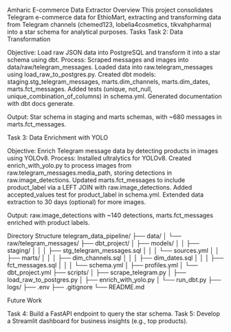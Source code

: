 Amharic E-commerce Data Extractor
Overview
This project consolidates Telegram e-commerce data for EthioMart, extracting and transforming data from Telegram channels (chemed123, lobelia4cosmetics, tikvahpharma) into a star schema for analytical purposes.
Tasks
Task 2: Data Transformation

Objective: Load raw JSON data into PostgreSQL and transform it into a star schema using dbt.
Process:
Scraped messages and images into data/raw/telegram_messages.
Loaded data into raw.telegram_messages using load_raw_to_postgres.py.
Created dbt models: staging.stg_telegram_messages, marts.dim_channels, marts.dim_dates, marts.fct_messages.
Added tests (unique, not_null, unique_combination_of_columns) in schema.yml.
Generated documentation with dbt docs generate.


Output: Star schema in staging and marts schemas, with ~680 messages in marts.fct_messages.

Task 3: Data Enrichment with YOLO

Objective: Enrich Telegram message data by detecting products in images using YOLOv8.
Process:
Installed ultralytics for YOLOv8.
Created enrich_with_yolo.py to process images from raw.telegram_messages.media_path, storing detections in raw.image_detections.
Updated marts.fct_messages to include product_label via a LEFT JOIN with raw.image_detections.
Added accepted_values test for product_label in schema.yml.
Extended data extraction to 30 days (optional) for more images.


Output: raw.image_detections with ~140 detections, marts.fct_messages enriched with product labels.

Directory Structure
telegram_data_pipeline/
├── data/
│   └── raw/telegram_messages/
├── dbt_project/
│   ├── models/
│   │   ├── staging/
│   │   │   ├── stg_telegram_messages.sql
│   │   │   └── sources.yml
│   │   ├── marts/
│   │   │   ├── dim_channels.sql
│   │   │   ├── dim_dates.sql
│   │   │   ├── fct_messages.sql
│   │   │   └── schema.yml
│   ├── profiles.yml
│   └── dbt_project.yml
├── scripts/
│   ├── scrape_telegram.py
│   ├── load_raw_to_postgres.py
│   ├── enrich_with_yolo.py
│   └── run_dbt.py
├── logs/
├── .env
├── .gitignore
└── README.md

Future Work

Task 4: Build a FastAPI endpoint to query the star schema.
Task 5: Develop a Streamlit dashboard for business insights (e.g., top products).
